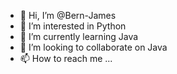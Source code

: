 - 👋 Hi, I’m @Bern-James
- 👀 I’m interested in Python
- 🌱 I’m currently learning Java
- 💞️ I’m looking to collaborate on Java
- 📫 How to reach me ...

<!---
Bern-James/Bern-James is a ✨ special ✨ repository because its `README.md` (this file) appears on your GitHub profile.
You can click the Preview link to take a look at your changes.
--->
